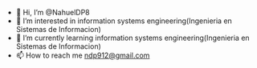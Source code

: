 - 👋 Hi, I’m @NahuelDP8
- 👀 I’m interested in information systems engineering(Ingenieria en Sistemas de Informacion)
- 🌱 I’m currently learning information systems engineering(Ingenieria en Sistemas de Informacion)
- 📫 How to reach me ndp912@gmail.com

